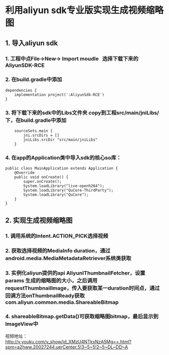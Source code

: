 # 利用aliyun sdk专业版实现生成视频缩略图

## 1. 导入aliyun sdk 
### 1. 工程中点File->New-> Import moudle   选择下载下来的AliyunSDK-RCE <br>
### 2. 在build.gradle中添加 <br>
```
dependencies {
    implementation project(':AliyunSdk-RCE')
}
```
### 3. 将下载下来的sdk中的Libs文件夹 copy到工程src/main/jniLibs/下，在build.gradle中添加<br>
```
    sourceSets.main {
        jni.srcDirs = []
        jniLibs.srcDir "src/main/jniLibs"
    }
```
### 4. 在app的Application类中导入sdk的核心so库：<br>
```
public class MainApplication extends Application {
    @Override
    public void onCreate() {
        super.onCreate();
        System.loadLibrary("live-openh264");
        System.loadLibrary("QuCore-ThirdParty");
        System.loadLibrary("QuCore");
    }
}
```

## 2. 实现生成视频缩略图
### 1. 调用系统的Intent.ACTION_PICK选择视频<br>
### 2. 获取选择视频的MediaInfo duration，通过android.media.MediaMetadataRetriever系统类获取<br>
### 3. 实例化aliyun提供的api  AliyunIThumbnailFetcher，设置params 生成的缩略图的大小，之后调用requestThumbnailImage，传入要获取某一duration时间点，通过回调方法onThumbnailReady获取com.aliyun.common.media.ShareableBitmap<br>
### 4. shareableBitmap.getData()可获取缩略图bitmap，最后显示到ImageView中

视频地址：<br>
http://v.youku.com/v_show/id_XMzU4NTkxNzA5Mg==.html?spm=a2hww.20027244.uerCenter.5!3~5~5!2~5~DL~DD~A

